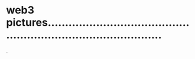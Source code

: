 # web3 pictures......................................................................................
.
